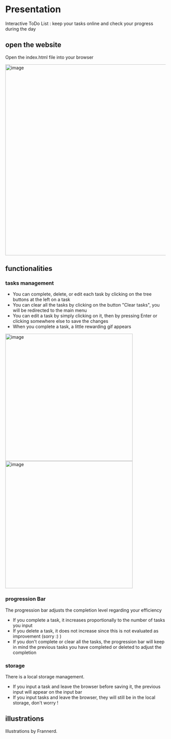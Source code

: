 # Presentation
Interactive ToDo List : keep your tasks online and check your progress during the day

## open the website
Open the index.html file into your browser 

<img width="600" alt="image" src="https://github.com/Stellupo/interactive-todo-list/assets/67515802/8ea272fd-c9c9-4a0e-ae32-57de6ee582d1">


## functionalities

### tasks management
- You can complete, delete, or edit each task by clicking on the tree buttons at the left on a task
- You can clear all the tasks by clicking on the button "Clear tasks", you will be redirected to the main menu
- You can edit a task by simply clicking on it, then by pressing Enter or clicking somewhere else to save the changes
- When you complete a task, a little rewarding gif appears

<img width="400" alt="image" src="https://github.com/Stellupo/interactive-todo-list/assets/67515802/1f4fa269-6e6e-4194-b6ec-cf96ae3f5c6e">
<img width="400" alt="image" src="https://github.com/Stellupo/interactive-todo-list/assets/67515802/4445c44a-f0ef-48ef-ab12-e631be9b433c">


### progression Bar 
The progression bar adjusts the completion level regarding your efficiency
- If you complete a task, it increases proportionally to the number of tasks you input
- If you delete a task, it does not increase since this is not evaluated as improvement (sorry :) )
- If you don't complete or clear all the tasks, the progression bar will keep in mind the previous tasks you have completed or deleted to adjust the completion

### storage
There is a local storage management. 
- If you input a task and leave the browser before saving it, the previous input will appear on the input bar
- If you input tasks and leave the browser, they will still be in the local storage, don't worry !

## illustrations
Illustrations by Frannerd. 
